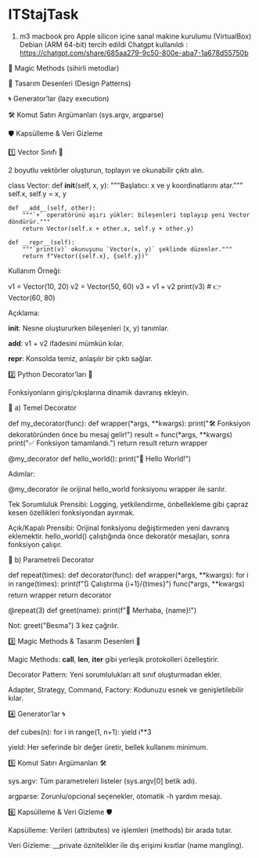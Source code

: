 # ITStajTask
1. m3 macbook pro Apple silicon içine sanal makine kurulumu (VirtualBox)
Debian (ARM 64-bit) tercih edildi 
Chatgpt kullanıldı : https://chatgpt.com/share/685aa279-9c50-800e-aba7-1a678d55750b


🔮 Magic Methods (sihirli metodlar)

🧩 Tasarım Desenleri (Design Patterns)

🌀 Generator’lar (lazy execution)

🛠️ Komut Satırı Argümanları (sys.argv, argparse)

🛡️ Kapsülleme & Veri Gizleme

1️⃣ Vector Sınıfı 🐍

2 boyutlu vektörler oluşturun, toplayın ve okunabilir çıktı alın.

class Vector:
    def __init__(self, x, y):
        """Başlatıcı: x ve y koordinatlarını atar."""
        self.x, self.y = x, y

    def __add__(self, other):
        """`+` operatörünü aşırı yükler: bileşenleri toplayıp yeni Vector döndürür."""
        return Vector(self.x + other.x, self.y + other.y)

    def __repr__(self):
        """`print(v)` okunuşunu `Vector(x, y)` şeklinde düzenler."""
        return f"Vector({self.x}, {self.y})"

Kullanım Örneği:

v1 = Vector(10, 20)
v2 = Vector(50, 60)
v3 = v1 + v2
print(v3)  # 👉 Vector(60, 80)

Açıklama:

__init__: Nesne oluştururken bileşenleri (x, y) tanımlar.

__add__: v1 + v2 ifadesini mümkün kılar.

__repr__: Konsolda temiz, anlaşılır bir çıktı sağlar.

2️⃣ Python Decorator’ları 🎉

Fonksiyonların giriş/çıkışlarına dinamik davranış ekleyin.

🔹 a) Temel Decorator

def my_decorator(func):
    def wrapper(*args, **kwargs):
        print("🛠️ Fonksiyon dekoratöründen önce bu mesaj gelir!")
        result = func(*args, **kwargs)
        print("✅ Fonksiyon tamamlandı.")
        return result
    return wrapper

@my_decorator
def hello_world():
    print("👋 Hello World!")

Adımlar:

@my_decorator ile orijinal hello_world fonksiyonu wrapper ile sarılır.

Tek Sorumluluk Prensibi: Logging, yetkilendirme, önbellekleme gibi çapraz kesen özellikleri fonksiyondan ayırmak.

Açık/Kapalı Prensibi: Orijinal fonksiyonu değiştirmeden yeni davranış eklemektir.
hello_world() çalıştığında önce dekoratör mesajları, sonra fonksiyon çalışır.

🔹 b) Parametreli Decorator

def repeat(times):
    def decorator(func):
        def wrapper(*args, **kwargs):
            for i in range(times):
                print(f"🔃 Çalıştırma {i+1}/{times}")
                func(*args, **kwargs)
        return wrapper
    return decorator

@repeat(3)
def greet(name):
    print(f"🎉 Merhaba, {name}!")

Not: greet("Besma") 3 kez çağrılır.


3️⃣ Magic Methods & Tasarım Desenleri 🧩

Magic Methods: __call__, __len__, __iter__ gibi yerleşik protokolleri özelleştirir.

Decorator Pattern: Yeni sorumlulukları alt sınıf oluşturmadan ekler.

Adapter, Strategy, Command, Factory: Kodunuzu esnek ve genişletilebilir kılar.

4️⃣ Generator’lar 🌀

def cubes(n):
    for i in range(1, n+1):
        yield i**3

yield: Her seferinde bir değer üretir, bellek kullanımı minimum.

5️⃣ Komut Satırı Argümanları 🛠️

sys.argv: Tüm parametreleri listeler (sys.argv[0] betik adı).

argparse: Zorunlu/opcional seçenekler, otomatik -h yardım mesajı.

6️⃣ Kapsülleme & Veri Gizleme 🛡️

Kapsülleme: Verileri (attributes) ve işlemleri (methods) bir arada tutar.

Veri Gizleme: __private öznitelikler ile dış erişimi kısıtlar (name mangling).





